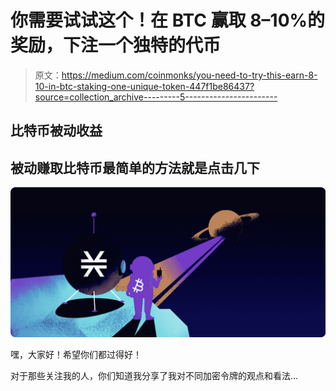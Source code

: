 # 你需要试试这个！在 BTC 赢取 8–10%的奖励，下注一个独特的代币

> 原文：<https://medium.com/coinmonks/you-need-to-try-this-earn-8-10-in-btc-staking-one-unique-token-447f1be86437?source=collection_archive---------5----------------------->

## 比特币被动收益

## 被动赚取比特币最简单的方法就是点击几下

![](img/243a8fd172c561cefdcdfed5ee21d075.png)

嘿，大家好！希望你们都过得好！

对于那些关注我的人，你们知道我分享了我对不同加密令牌的观点和看法…